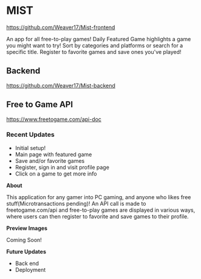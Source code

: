 # MIST

https://github.com/Weaver17/Mist-frontend

An app for all free-to-play games! Daily Featured Game highlights a game you might want to try! Sort by categories and platforms or search for a specific title. Register to favorite games and save ones you've played!

## Backend

https://github.com/Weaver17/Mist-backend

## Free to Game API

https://www.freetogame.com/api-doc

### Recent Updates

- Initial setup!
- Main page with featured game
- Save and/or favorite games
- Register, sign in and visit profile page
- Click on a game to get more info

**About**

This application for any gamer into PC gaming, and anyone who likes free stuff(Microtransactions pending)! An API call is made to freetogame.com/api and free-to-play games are displayed in various ways, where users can then register to favorite and save games to their profile.

**Preview Images**

Coming Soon!

**Future Updates**

- Back end
- Deployment
